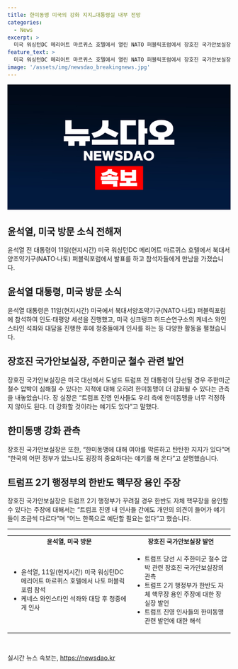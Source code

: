 ```yaml
---
title: 한미동맹 미국의 강화 지지…대통령실 내부 전망
categories:
  - News
excerpt: >
  미국 워싱턴DC 메리어트 마르퀴스 호텔에서 열린 NATO 퍼블릭포럼에서 장호진 국가안보실장은 트럼프 전 대통령 당선 시 주한미군 철수 압박 가능성에 대한 우려를 제기하며 오히려 한미동맹이 더 강화될 수 있다는 관측을 내놨다. 미국 민주·공화당 의원들과의 한미동맹 탄탄한 지지를 강조하고, 트럼프 2기 행정부의 한반도 자체 핵무장 가능성에 대한 얘기를 대비하고 있다고 설명했다.
feature_text: >
  미국 워싱턴DC 메리어트 마르퀴스 호텔에서 열린 NATO 퍼블릭포럼에서 장호진 국가안보실장은 트럼프 전 대통령 당선 시 주한미군 철수 압박 가능성에 대한 우려를 제기하며 오히려 한미동맹이 더 강화될 수 있다는 관측을 내놨다. 미국 민주·공화당 의원들과의 한미동맹 탄탄한 지지를 강조하고, 트럼프 2기 행정부의 한반도 자체 핵무장 가능성에 대한 얘기를 대비하고 있다고 설명했다.
image: '/assets/img/newsdao_breakingnews.jpg'
---
```


<p><img src="/assets/img/newsdao_breakingnews.jpg" alt="flaretime 속보" /></p>

<h2>윤석열, 미국 방문 소식 전해져</h2>

<p data-ke-size="size16">윤석열 전 대통령이 11일(현지시간) 미국 워싱턴DC 메리어트 마르퀴스 호텔에서 북대서양조약기구(NATO·나토) 퍼블릭포럼에서 발표를 하고 참석자들에게 만남을 가졌습니다.</p>

<h2>윤석열 대통령, 미국 방문 소식</h2>

<p data-ke-size="size16">윤석열 대통령은 11일(현지시간) 미국에서 북대서양조약기구(NATO·나토) 퍼블릭포럼에 참석하여 인도·태평양 세션을 진행했고, 미국 싱크탱크 허드슨연구소의 케네스 와인스타인 석좌와 대담을 진행한 후에 청중들에게 인사를 하는 등 다양한 활동을 펼쳤습니다.</p>

<h2>장호진 국가안보실장, 주한미군 철수 관련 발언</h2>

<p data-ke-size="size16">장호진 국가안보실장은 미국 대선에서 도널드 트럼프 전 대통령이 당선될 경우 주한미군 철수 압박이 심해질 수 있다는 지적에 대해 오히려 한미동맹이 더 강화될 수 있다는 관측을 내놓았습니다. 장 실장은 “트럼프 진영 인사들도 우리 측에 한미동맹을 너무 걱정하지 않아도 된다. 더 강화할 것이라는 얘기도 있다”고 말했다.</p>

<h2>한미동맹 강화 관측</h2>

<p data-ke-size="size16">장호진 국가안보실장은 또한, “한미동맹에 대해 여야를 막론하고 탄탄한 지지가 있다”며 “한국의 어떤 정부가 있느냐도 굉장히 중요하다는 얘기를 해 온다”고 설명했습니다.</p>

<h2>트럼프 2기 행정부의 한반도 핵무장 용인 주장</h2>

<p data-ke-size="size16">장호진 국가안보실장은 트럼프 2기 행정부가 꾸려질 경우 한반도 자체 핵무장을 용인할 수 있다는 주장에 대해서는 “트럼프 진영 내 인사들 간에도 개인의 의견이 들어가 얘기들이 조금씩 다르다”며 “어느 한쪽으로 예단할 필요는 없다”고 했습니다.</p>

<hr>

<table>
  <tbody>
    <tr>
      <td style="text-align: center; height: 17px;"><b>윤석열, 미국 방문</b></td>
      <td style="text-align: center; height: 17px;"><b>장호진 국가안보실장 발언</b></td>
    </tr>
    <tr>
      <td>
        <ul>
          <li>윤석열, 11일(현지시간) 미국 워싱턴DC 메리어트 마르퀴스 호텔에서 나토 퍼블릭포럼 참석</li>
          <li>케네스 와인스타인 석좌와 대담 후 청중에게 인사</li>
        </ul>
      </td>
      <td>
        <ul>
          <li>트럼프 당선 시 주한미군 철수 압박 관련 장호진 국가안보실장의 관측</li>
          <li>트럼프 2기 행정부가 한반도 자체 핵무장 용인 주장에 대한 장 실장 발언</li>
          <li>트럼프 진영 인사들의 한미동맹 관련 발언에 대한 해석</li>
        </ul>
      </td>
    </tr>
  </tbody>
</table>

<p data-ke-size="size16">&nbsp;</p>
실시간 뉴스 속보는, <a href="https://newsdao.kr" rel="dofollow">https://newsdao.kr</a>


